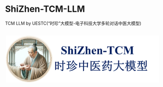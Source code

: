 # ShiZhen-TCM-LLM
TCM LLM by UESTC(“时珍”大模型-电子科技大学多轮对话中医大模型)
<p align="center">
    <br>
    <img src="./pics/shizhen.png" width="500"/>
    <br>
</p>

